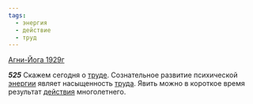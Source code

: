 ```yaml
---
tags:
  - энергия
  - действие
  - труд
---
```


[Агни-Йога 1929г](https://127.0.0.1:4002/agni/1929)

___525___
Скажем сегодня о [труде](../../../tags/#труд). Сознательное развитие психической [энергии](../../../tags/#энергия) являет насыщенность [труда](../../../tags/#труд). Явить можно в короткое время результат [действия](../../../tags/#действие) многолетнего.